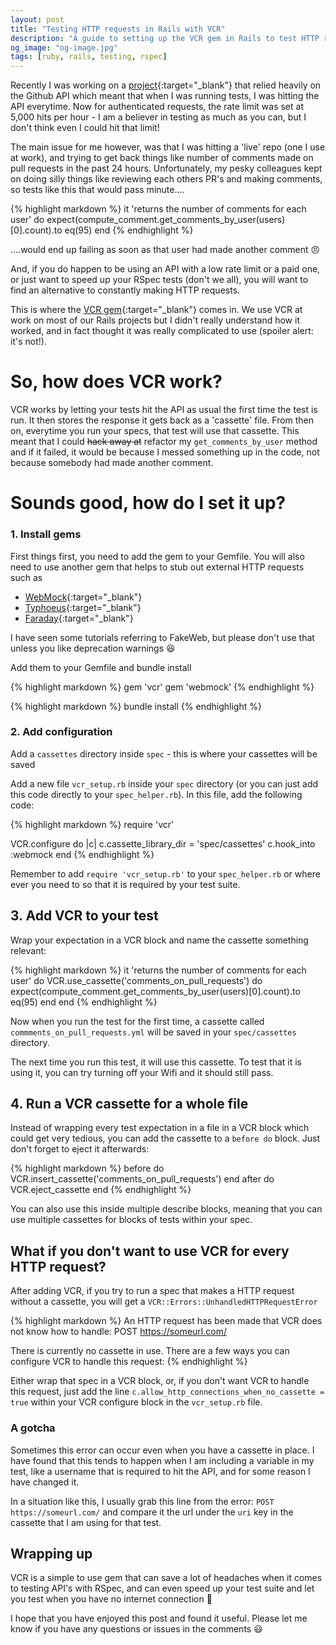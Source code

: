 ```yaml
---
layout: post
title: "Testing HTTP requests in Rails with VCR"
description: "A guide to setting up the VCR gem in Rails to test HTTP requests"
og_image: "og-image.jpg"
tags: [ruby, rails, testing, rspec]
---
```


Recently I was working on a [project](https://github.com/katebeavis/pr-hero/){:target="_blank"} that relied heavily on the Github API which meant that when I was running tests, I was hitting the API everytime. Now for authenticated requests, the rate limit was set at 5,000 hits per hour - I am a believer in testing as much as you can, but I don't think even I could hit that limit!

The main issue for me however, was that I was hitting a 'live' repo (one I use at work), and trying to get back things like number of comments made on pull requests in the past 24 hours. Unfortunately, my pesky colleagues kept on doing silly things like reviewing each others PR's and making comments, so tests like this that would pass minute....

{% highlight markdown %}
it 'returns the number of comments for each user' do
  expect(compute_comment.get_comments_by_user(users)[0].count).to eq(95)
end
{% endhighlight %}

....would end up failing as soon as that user had made another comment :angry:

And, if you do happen to be using an API with a low rate limit or a paid one, or just want to speed up your RSpec tests (don't we all), you will want to find an alternative to constantly making HTTP requests.

This is where the [VCR gem](https://github.com/vcr/vcr){:target="_blank"} comes in. We use VCR at work on most of our Rails projects but I didn't really understand how it worked, and in fact thought it was really complicated to use (spoiler alert: it's not!).

# So, how does VCR work?

VCR works by letting your tests hit the API as usual the first time the test is run. It then stores the response it gets back as a 'cassette' file. From then on, everytime you run your specs, that test will use that cassette. This meant that I could ~~hack away at~~ refactor my ``get_comments_by_user`` method and if it failed, it would be because I messed something up in the code, not because somebody had made another comment.

# Sounds good, how do I set it up?<br />
### 1. Install gems

First things first, you need to add the gem to your Gemfile. You will also need to use another gem that helps to stub out external HTTP requests such as

* [WebMock](https://github.com/bblimke/webmock){:target="_blank"}
* [Typhoeus](https://github.com/typhoeus/typhoeus){:target="_blank"}
* [Faraday](https://github.com/lostisland/faraday){:target="_blank"}

I have seen some tutorials referring to FakeWeb, but please don't use that unless you like deprecation warnings :satisfied:

Add them to your Gemfile and bundle install

{% highlight markdown %}
gem 'vcr'
gem 'webmock'
{% endhighlight %}

{% highlight markdown %}
bundle install
{% endhighlight %}

### 2. Add configuration

Add a ``cassettes`` directory inside ``spec`` - this is where your cassettes will be saved

Add a new file ``vcr_setup.rb`` inside your ``spec`` directory (or you can just add this code directly to your ``spec_helper.rb``). In this file, add the following code:

{% highlight markdown %}
require 'vcr'

VCR.configure do |c|
  c.cassette_library_dir = 'spec/cassettes'
  c.hook_into :webmock
end
{% endhighlight %}

Remember to add ``require 'vcr_setup.rb'`` to your ``spec_helper.rb`` or where ever you need to so that it is required by your test suite.

## 3. Add VCR to your test

Wrap your expectation in a VCR block and name the cassette something relevant:

{% highlight markdown %}
it 'returns the number of comments for each user' do
  VCR.use_cassette('comments_on_pull_requests') do
    expect(compute_comment.get_comments_by_user(users)[0].count).to eq(95)
  end
end
{% endhighlight %}

Now when you run the test for the first time, a cassette called ``commments_on_pull_requests.yml`` will be saved in your ``spec/cassettes`` directory.

The next time you run this test, it will use this cassette. To test that it is using it, you can try turning off your Wifi and it should still pass.

## 4. Run a VCR cassette for a whole file

Instead of wrapping every test expectation in a file in a VCR block which could get very tedious, you can add the cassette to a ``before do`` block. Just don't forget to eject it afterwards:

{% highlight markdown %}
before do
  VCR.insert_cassette('comments_on_pull_requests')
end
after do
  VCR.eject_cassette
end
{% endhighlight %}

You can also use this inside multiple describe blocks, meaning that you can use multiple cassettes for blocks of tests within your spec.

## What if you don't want to use VCR for every HTTP request?

After adding VCR, if you try to run a spec that makes a HTTP request without a cassette, you will get a ``VCR::Errors::UnhandledHTTPRequestError``

{% highlight markdown %}
An HTTP request has been made that VCR does not know how to handle:
  POST https://someurl.com/
     
 There is currently no cassette in use. There are a few ways
 you can configure VCR to handle this request:
{% endhighlight %}

Either wrap that spec in a VCR block, or, if you don't want VCR to handle this request, just add the line ``c.allow_http_connections_when_no_cassette = true`` within your VCR configure block in the ``vcr_setup.rb`` file.

### A gotcha

Sometimes this error can occur even when you have a cassette in place. I have found that this tends to happen when I am including a variable in my test, like a username that is required to hit the API, and for some reason I have changed it.

In a situation like this, I usually grab this line from the error: ``POST https://someurl.com/`` and compare it the url under the ``uri`` key in the cassette that I am using for that test.

## Wrapping up

VCR is a simple to use gem that can save a lot of headaches when it comes to testing API's with RSpec, and can even speed up your test suite and let you test when you have no internet connection :tada:

I hope that you have enjoyed this post and found it useful. Please let me know if you have any questions or issues in the comments :smiley:
